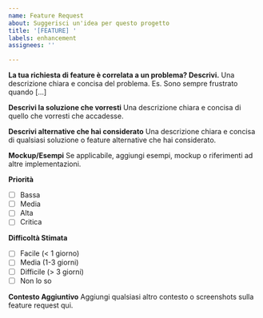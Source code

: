 ```yaml
---
name: Feature Request
about: Suggerisci un'idea per questo progetto
title: '[FEATURE] '
labels: enhancement
assignees: ''

---
```


**La tua richiesta di feature è correlata a un problema? Descrivi.**
Una descrizione chiara e concisa del problema. Es. Sono sempre frustrato quando [...]

**Descrivi la soluzione che vorresti**
Una descrizione chiara e concisa di quello che vorresti che accadesse.

**Descrivi alternative che hai considerato**
Una descrizione chiara e concisa di qualsiasi soluzione o feature alternative che hai considerato.

**Mockup/Esempi**
Se applicabile, aggiungi esempi, mockup o riferimenti ad altre implementazioni.

**Priorità**
- [ ] Bassa
- [ ] Media  
- [ ] Alta
- [ ] Critica

**Difficoltà Stimata**
- [ ] Facile (< 1 giorno)
- [ ] Media (1-3 giorni)
- [ ] Difficile (> 3 giorni)
- [ ] Non lo so

**Contesto Aggiuntivo**
Aggiungi qualsiasi altro contesto o screenshots sulla feature request qui.

